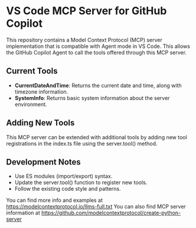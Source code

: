 <!-- Use this file to provide workspace-specific custom instructions to Copilot. For more details, visit https://code.visualstudio.com/docs/copilot/copilot-customization#_use-a-githubcopilotinstructionsmd-file -->

# VS Code MCP Server for GitHub Copilot

This repository contains a Model Context Protocol (MCP) server implementation that is compatible with Agent mode in VS Code. This allows the GitHub Copilot Agent to call the tools offered through this MCP server.

## Current Tools

- **CurrentDateAndTime**: Returns the current date and time, along with timezone information.
- **SystemInfo**: Returns basic system information about the server environment.

## Adding New Tools

This MCP server can be extended with additional tools by adding new tool registrations in the index.ts file using the server.tool() method.

## Development Notes

- Use ES modules (import/export) syntax.
- Update the server.tool() function to register new tools.
- Follow the existing code style and patterns.

You can find more info and examples at https://modelcontextprotocol.io/llms-full.txt
You can also find MCP server information at https://github.com/modelcontextprotocol/create-python-server
